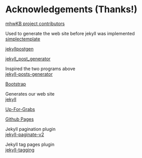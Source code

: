 # Acknowledgements (Thanks!)

[mhwKB project contributors](https://github.com/mhwkb/mhwkb.github.io/blob/master/CONTRIBUTORS.md)

Used to generate the web site before jekyll was implemented<br />
[simplectemplate](https://github.com/dafky2000/simplectemplate)

[jekyllpostgen](https://github.com/erichoog/jekyllpostgen)

[jekyll_post_generator](https://github.com/luiemilio/jekyll_post_generator)

Inspired the two programs above<br />
[jekyll-posts-generator](https://github.com/ismnoiet/jekyll-posts-generator)

[Bootstrap](http://getbootstrap.com/)

Generates our web site<br />
[jekyll](https://jekyllrb.com/)

[Up-For-Grabs](http://up-for-grabs.net/)

[Github Pages](https://pages.github.com/)

Jekyll pagination plugin<br />
[jekyll-paginate-v2](https://github.com/sverrirs/jekyll-paginate-v2)

Jekyll tag pages plugin<br />
[jekyll-tagging](https://github.com/pattex/jekyll-tagging)

